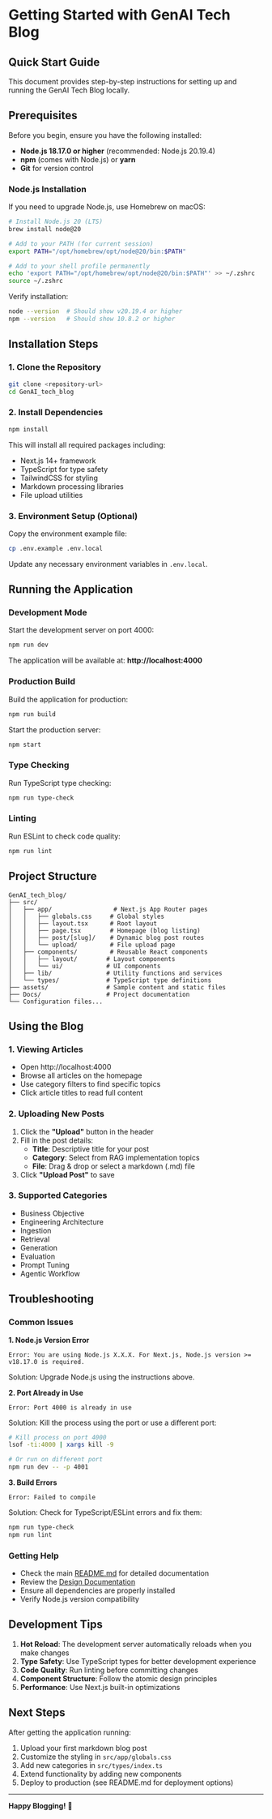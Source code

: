 # Getting Started with GenAI Tech Blog

## Quick Start Guide

This document provides step-by-step instructions for setting up and running the GenAI Tech Blog locally.

## Prerequisites

Before you begin, ensure you have the following installed:

- **Node.js 18.17.0 or higher** (recommended: Node.js 20.19.4)
- **npm** (comes with Node.js) or **yarn**
- **Git** for version control

### Node.js Installation

If you need to upgrade Node.js, use Homebrew on macOS:

```bash
# Install Node.js 20 (LTS)
brew install node@20

# Add to your PATH (for current session)
export PATH="/opt/homebrew/opt/node@20/bin:$PATH"

# Add to your shell profile permanently
echo 'export PATH="/opt/homebrew/opt/node@20/bin:$PATH"' >> ~/.zshrc
source ~/.zshrc
```

Verify installation:
```bash
node --version  # Should show v20.19.4 or higher
npm --version   # Should show 10.8.2 or higher
```

## Installation Steps

### 1. Clone the Repository

```bash
git clone <repository-url>
cd GenAI_tech_blog
```

### 2. Install Dependencies

```bash
npm install
```

This will install all required packages including:
- Next.js 14+ framework
- TypeScript for type safety
- TailwindCSS for styling
- Markdown processing libraries
- File upload utilities

### 3. Environment Setup (Optional)

Copy the environment example file:
```bash
cp .env.example .env.local
```

Update any necessary environment variables in `.env.local`.

## Running the Application

### Development Mode

Start the development server on port 4000:

```bash
npm run dev
```

The application will be available at: **http://localhost:4000**

### Production Build

Build the application for production:

```bash
npm run build
```

Start the production server:

```bash
npm start
```

### Type Checking

Run TypeScript type checking:

```bash
npm run type-check
```

### Linting

Run ESLint to check code quality:

```bash
npm run lint
```

## Project Structure

```
GenAI_tech_blog/
├── src/
│   ├── app/                 # Next.js App Router pages
│   │   ├── globals.css     # Global styles
│   │   ├── layout.tsx      # Root layout
│   │   ├── page.tsx        # Homepage (blog listing)
│   │   ├── post/[slug]/    # Dynamic blog post routes
│   │   └── upload/         # File upload page
│   ├── components/         # Reusable React components
│   │   ├── layout/        # Layout components
│   │   └── ui/            # UI components
│   ├── lib/               # Utility functions and services
│   └── types/             # TypeScript type definitions
├── assets/                # Sample content and static files
├── Docs/                  # Project documentation
└── Configuration files...
```

## Using the Blog

### 1. Viewing Articles

- Open http://localhost:4000
- Browse all articles on the homepage
- Use category filters to find specific topics
- Click article titles to read full content

### 2. Uploading New Posts

1. Click the **"Upload"** button in the header
2. Fill in the post details:
   - **Title**: Descriptive title for your post
   - **Category**: Select from RAG implementation topics
   - **File**: Drag & drop or select a markdown (.md) file
3. Click **"Upload Post"** to save

### 3. Supported Categories

- Business Objective
- Engineering Architecture
- Ingestion
- Retrieval
- Generation
- Evaluation
- Prompt Tuning
- Agentic Workflow

## Troubleshooting

### Common Issues

**1. Node.js Version Error**
```
Error: You are using Node.js X.X.X. For Next.js, Node.js version >= v18.17.0 is required.
```
Solution: Upgrade Node.js using the instructions above.

**2. Port Already in Use**
```
Error: Port 4000 is already in use
```
Solution: Kill the process using the port or use a different port:
```bash
# Kill process on port 4000
lsof -ti:4000 | xargs kill -9

# Or run on different port
npm run dev -- -p 4001
```

**3. Build Errors**
```
Error: Failed to compile
```
Solution: Check for TypeScript/ESLint errors and fix them:
```bash
npm run type-check
npm run lint
```

### Getting Help

- Check the main [README.md](../README.md) for detailed documentation
- Review the [Design Documentation](./design_idea.md)
- Ensure all dependencies are properly installed
- Verify Node.js version compatibility

## Development Tips

1. **Hot Reload**: The development server automatically reloads when you make changes
2. **Type Safety**: Use TypeScript types for better development experience
3. **Code Quality**: Run linting before committing changes
4. **Component Structure**: Follow the atomic design principles
5. **Performance**: Use Next.js built-in optimizations

## Next Steps

After getting the application running:

1. Upload your first markdown blog post
2. Customize the styling in `src/app/globals.css`
3. Add new categories in `src/types/index.ts`
4. Extend functionality by adding new components
5. Deploy to production (see README.md for deployment options)

---

**Happy Blogging!** 🚀 